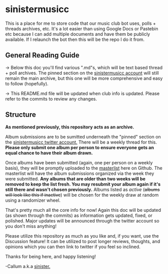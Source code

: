 # sinistermusicc
This is a place for me to store code that our music club bot uses, polls + threads archives, etc. It's a lot easier than using Google Docs or Pastebin etc because I can add multiple documents and have them be publicly available. If I relaunch the bot then this will be the repo I do it from.
## General Reading Guide
-> Below this doc you'll find various ".md"s, which will be text based thread + poll archives. The pinned section on the [sinistermusicc account](https://twitter.com/sinistermusicc) will still remain the main archive, but this one will be more comprehensive and easy to follow (hopefully). 

-> This README.md file will be updated when club info is updated. Please refer to the commits to review any changes.

## Structure
**As mentioned previously, this repository acts as an archive.**

Album submissions are to be sumitted underneath the "pinned" section on the [sinistermusicc twitter account.](https://twitter.com/sinistermusicc) There will be a weekly thread for this. **Please only submit one album per person to ensure everyone gets an equal chance to have their album drawn.**

Once albums have been submitted (again, one per person on a weekly basis), they will be promptly uploaded to the [masterlist](/masterlist.md/) here on Github. The masterlist will have the album submissions organized via the week they were submitted. **Any albums that are older than two weeks will be removed to keep the list fresh. You may resubmit your album again if it's still there and wasn't chosen previously.** Albums listed as *active* (~~albums will look like this if inactive~~) will be chosen for the weekly draw at random using a randomizer wheel.

That's pretty much all the core info for now! Again this doc will be updated (as shown through the commits) as information gets updated, fixed, or polished. Major updates will be announced through the twitter account so you don't miss anything!

Please utilize this repository as much as you like and, if you want, use the Discussion feature! It can be utilized to post longer reviews, thoughts, and opinions which you can then link to twitter if you feel so inclined.

Thanks for being here, and happy listening!

-Callum a.k.a [sinister.](https://twitter.com/smnsinistertoit)
